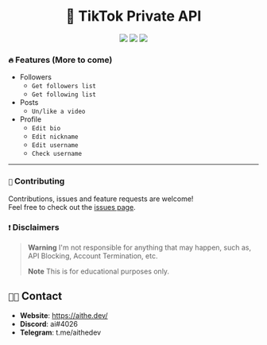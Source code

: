 <h1 align="center">📱 TikTok Private API</h1>
<p align="center">
  <img src="https://img.shields.io/github/forks/aithedev/TikTok-Private-API.svg?style=for-the-badge"/>
  <img src="https://img.shields.io/github/stars/aithedev/TikTok-Private-API.svg?style=for-the-badge"/>
  <img src="https://img.shields.io/github/issues/aithedev/TikTok-Private-API.svg?style=for-the-badge"/>
</p>



### `🔥` Features (More to come)
+ Followers
  + `Get followers list`
  + `Get following list`
+ Posts
  + `Un/like a video`
+ Profile
  + `Edit bio`
  + `Edit nickname`
  + `Edit username`
  + `Check username`

***
### `🤝` Contributing

Contributions, issues and feature requests are welcome!<br/>Feel free to check out the [issues page](https://github.com/aithedev/TikTok-Full-API/issues).


### `❗` Disclaimers
> **Warning** I'm not responsible for anything that may happen, such as, API Blocking, Account Termination, etc.
> 
> **Note** This is for educational purposes only.

## `🧑‍💻` Contact
- **Website**: https://aithe.dev/
- **Discord**: ai#4026
- **Telegram**: t.me/aithedev

